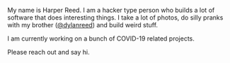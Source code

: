 My name is Harper Reed. I am a hacker type person who builds a lot of software that does interesting things. I take a lot of photos, do silly pranks with my brother ([@dylanreed](http://twitter.com/dylanreed)) and build weird stuff. 

I am currently working on a bunch of COVID-19 related projects.

Please reach out and say hi. 

